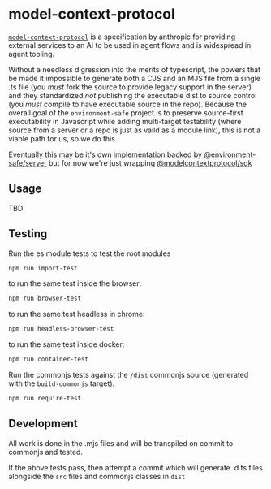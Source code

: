 model-context-protocol
======================
[`model-context-protocol`](https://modelcontextprotocol.io/specification/) is a specification by anthropic for providing external services to an AI to be used in agent flows and is widespread in agent tooling. 

Without a needless digression into the merits of typescript, the powers that be made it impossible to generate both a CJS and an MJS file from a single .ts file (you *must* fork the source to provide legacy support in the server) and they standardized *not* publishing the executable dist to source control (you *must* compile to have executable source in the repo). Because the overall goal of the `environment-safe` project is to preserve source-first executability in Javascript while adding multi-target testability (where source from a server or a repo is just as vaild as a module link), this is not a viable path for us, so we do this.

Eventually this may be it's own implementation backed by [@environment-safe/server](https://github.com/environment-safe/server) but for now we're just wrapping [@modelcontextprotocol/sdk](https://github.com/modelcontextprotocol/typescript-sdk)

Usage
-----
TBD

Testing
-------

Run the es module tests to test the root modules
```bash
npm run import-test
```
to run the same test inside the browser:

```bash
npm run browser-test
```
to run the same test headless in chrome:
```bash
npm run headless-browser-test
```

to run the same test inside docker:
```bash
npm run container-test
```

Run the commonjs tests against the `/dist` commonjs source (generated with the `build-commonjs` target).
```bash
npm run require-test
```

Development
-----------
All work is done in the .mjs files and will be transpiled on commit to commonjs and tested.

If the above tests pass, then attempt a commit which will generate .d.ts files alongside the `src` files and commonjs classes in `dist`

